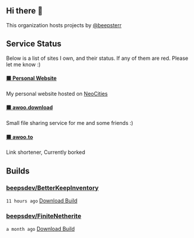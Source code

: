 ## Hi there 👋

This organization hosts projects by [@beepsterr](https://github.com/BeepSterr)
## Service Status
Below is a list of sites I own, and their status. 
If any of them are red. Please let me know :)


#### [🟩 Personal Website](https://beeps.dev)

My personal website hosted on [NeoCities](https://neocities.org/)
#### [🟩 awoo.download](https://awoo.download)

Small file sharing service for me and some friends :)
#### [🟩 awoo.to](https://awoo.to)

Link shortener, Currently borked

## Builds
### [beepsdev/BetterKeepInventory](https://github.com/beepsdev/BetterKeepInventory)

`11 hours ago` [Download Build](https://github.com/beepsdev/BetterKeepInventory/suites/6717827069/artifacts/256191047)
### [beepsdev/FiniteNetherite](https://github.com/beepsdev/FiniteNetherite)

`a month ago` [Download Build](https://github.com/beepsdev/FiniteNetherite/suites/6362450050/artifacts/229833502)


